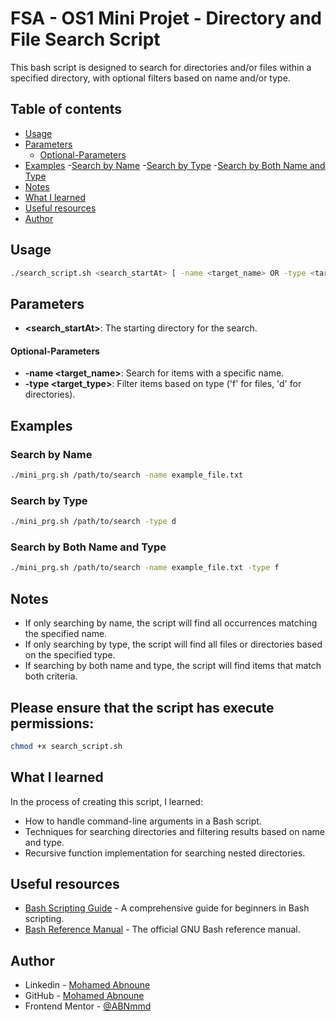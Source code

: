 # FSA - OS1 Mini Projet - Directory and File Search Script

This bash script is designed to search for directories and/or files within a specified directory, with optional filters based on name and/or type.


## Table of contents

- [Usage](#Usage)
- [Parameters](#Parameters)
  - [Optional-Parameters](#Optional-Parameters)
- [Examples](#Examples)
    -[Search by Name](#search-by-name)
    -[Search by Type](#search-by-type)
    -[Search by Both Name and Type](#search-by-both-name-and-type)
- [Notes](#notes)
- [What I learned](#what-i-learned)
- [Useful resources](#useful-resources)
- [Author](#author)


## Usage

```bash
./search_script.sh <search_startAt> [ -name <target_name> OR -type <target_type> ]
```

## Parameters

- **<search_startAt>**: The starting directory for the search.
#### Optional-Parameters
- **-name <target_name>**: Search for items with a specific name.
- **-type <target_type>**: Filter items based on type ('f' for files, 'd' for directories).

## Examples

### Search by Name
```bash
./mini_prg.sh /path/to/search -name example_file.txt
```

### Search by Type
```bash
./mini_prg.sh /path/to/search -type d
```

### Search by Both Name and Type
```bash
./mini_prg.sh /path/to/search -name example_file.txt -type f
```

## Notes

- If only searching by name, the script will find all occurrences matching the specified name.
- If only searching by type, the script will find all files or directories based on the specified type.
- If searching by both name and type, the script will find items that match both criteria.

## Please ensure that the script has execute permissions:

```bash
chmod +x search_script.sh
```

## What I learned

In the process of creating this script, I learned:

- How to handle command-line arguments in a Bash script.
- Techniques for searching directories and filtering results based on name and type.
- Recursive function implementation for searching nested directories.

## Useful resources

- [Bash Scripting Guide](https://www.tldp.org/LDP/Bash-Beginners-Guide/html/index.html) - A comprehensive guide for beginners in Bash scripting.
- [Bash Reference Manual](https://www.gnu.org/software/bash/manual/bash.html) - The official GNU Bash reference manual.


## Author

- Linkedin - [Mohamed Abnoune](https://www.linkedin.com/in/mohamed-abnoune-863130294/)
- GitHub - [Mohamed Abnoune](https://github.com/ABNmmd)
- Frontend Mentor - [@ABNmmd](https://www.frontendmentor.io/profile/ABNmmd)